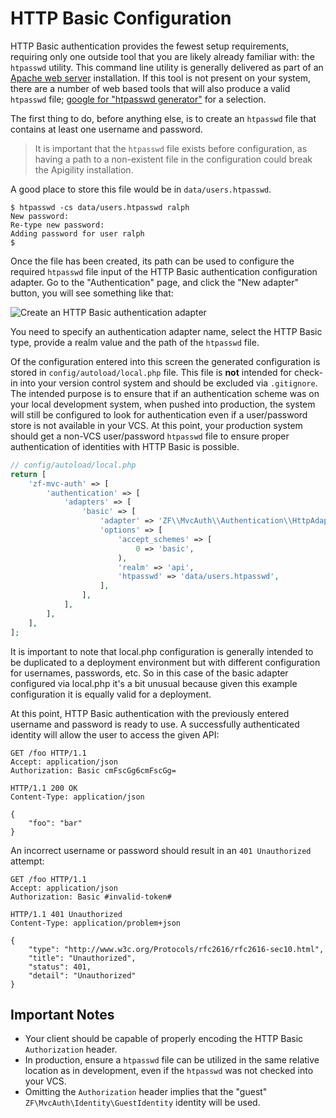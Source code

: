 HTTP Basic Configuration
========================

HTTP Basic authentication provides the fewest setup requirements, requiring only one outside tool
that you are likely already familiar with: the `htpasswd` utility.  This command line utility is
generally delivered as part of an [Apache web server](http://httpd.apache.org/) installation. If
this tool is not present on your system, there are a number of web based tools that will also
produce a valid `htpasswd` file; [google for "htpasswd generator"](https://www.google.com/search?q=%22htpasswd+generator%22) for a selection.

The first thing to do, before anything else, is to create an `htpasswd` file that contains at least
one username and password.

> It is important that the `htpasswd` file exists before configuration, as having a path to a
> non-existent file in the configuration could break the Apigility installation.

A good place to store this file would be in `data/users.htpasswd`.

```console
$ htpasswd -cs data/users.htpasswd ralph
New password:
Re-type new password:
Adding password for user ralph
$
```

Once the file has been created, its path can be used to configure the required `htpasswd` file input
of the HTTP Basic authentication configuration adapter. Go to the "Authentication" page, and click
the "New adapter" button, you will see something like that:

![Create an HTTP Basic authentication adapter](/asset/apigility-documentation/img/auth-authentication-http-basic-ui-settings.jpg)

You need to specify an authentication adapter name, select the HTTP Basic type, provide a realm value
and the path of the `htpasswd` file.

Of the configuration entered into this screen the generated configuration is stored in `config/autoload/local.php`
file. This file is **not** intended for check-in into your version control system and should be excluded
via `.gitignore`.  The intended purpose is to ensure that if an authentication scheme was on your local
development system, when pushed into production, the system will still be configured to look for
authentication even if a user/password store is not available in your VCS.  At this point, your
production system should get a non-VCS user/password `htpasswd` file to ensure proper authentication
of identities with HTTP Basic is possible.

```php
// config/autoload/local.php
return [
    'zf-mvc-auth' => [
        'authentication' => [
            'adapters' => [
                'basic' => [
                    'adapter' => 'ZF\\MvcAuth\\Authentication\\HttpAdapter',
                    'options' => [
                        'accept_schemes' => [
                            0 => 'basic',
                        ),
                        'realm' => 'api',
                        'htpasswd' => 'data/users.htpasswd',
                    ],
                ],
            ],
        ],
    ],
];
```

It is important to note that local.php configuration is generally intended to be duplicated to a deployment
environment but with different configuration for usernames, passwords, etc.  So in this case of the basic
adapter configured via local.php it's a bit unusual because given this example configuration it is equally
valid for a deployment.

At this point, HTTP Basic authentication with the previously entered username and password is ready
to use. A successfully authenticated identity will allow the user to access the given API:

```HTTP
GET /foo HTTP/1.1
Accept: application/json
Authorization: Basic cmFscGg6cmFscGg=
```

```HTTP
HTTP/1.1 200 OK
Content-Type: application/json

{
    "foo": "bar"
}
```

An incorrect username or password should result in an `401 Unauthorized` attempt:

```HTTP
GET /foo HTTP/1.1
Accept: application/json
Authorization: Basic #invalid-token#
```

```HTTP
HTTP/1.1 401 Unauthorized
Content-Type: application/problem+json

{
    "type": "http://www.w3c.org/Protocols/rfc2616/rfc2616-sec10.html",
    "title": "Unauthorized",
    "status": 401,
    "detail": "Unauthorized"
}
```


Important Notes
---------------

* Your client should be capable of properly encoding the HTTP Basic `Authorization` header.
* In production, ensure a `htpasswd` file can be utilized in the same relative location as in
  development, even if the `htpasswd` was not checked into your VCS.
* Omitting the `Authorization` header implies that the "guest" `ZF\MvcAuth\Identity\GuestIdentity` identity will be used.
